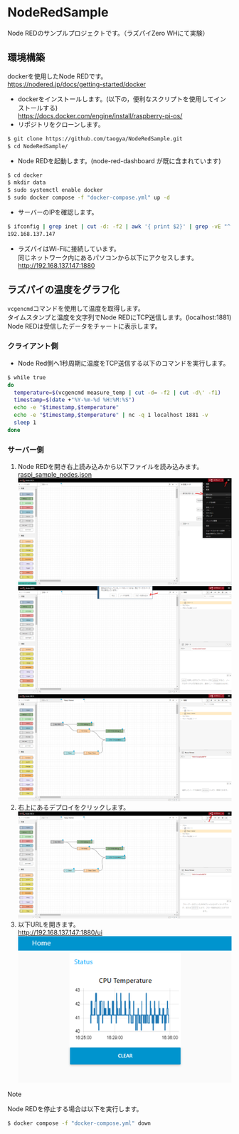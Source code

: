 # NodeRedSample
Node REDのサンプルプロジェクトです。（ラズパイZero WHにて実験）

## 環境構築
dockerを使用したNode REDです。<br>
https://nodered.jp/docs/getting-started/docker

- dockerをインストールします。(以下の，便利なスクリプトを使用してインストールする)<br>
https://docs.docker.com/engine/install/raspberry-pi-os/
- リポジトリをクローンします。<br>
```sh
$ git clone https://github.com/taogya/NodeRedSample.git
$ cd NodeRedSample/
```
- Node REDを起動します。(node-red-dashboard が既に含まれています)<br>
```sh
$ cd docker
$ mkdir data
$ sudo systemctl enable docker
$ sudo docker compose -f "docker-compose.yml" up -d
```
- サーバーのIPを確認します。
```sh
$ ifconfig | grep inet | cut -d: -f2 | awk '{ print $2}' | grep -vE "^(127\..*|172\..*|\s*)$"
192.168.137.147
```
- ラズパイはWi-Fiに接続しています。<br>
  同じネットワーク内にあるパソコンから以下にアクセスします。<br>
  http://192.168.137.147:1880

## ラズパイの温度をグラフ化
`vcgencmd`コマンドを使用して温度を取得します。<br>
タイムスタンプと温度を文字列でNode REDにTCP送信します。(localhost:1881)<br>
Node REDは受信したデータをチャートに表示します。

### クライアント側
- Node Red側へ1秒周期に温度をTCP送信する以下のコマンドを実行します。
```sh
$ while true
do
  temperature=$(vcgencmd measure_temp | cut -d= -f2 | cut -d\' -f1)
  timestamp=$(date +"%Y-%m-%d %H:%M:%S")
  echo -e "$timestamp,$temperature"
  echo -e "$timestamp,$temperature" | nc -q 1 localhost 1881 -v
  sleep 1
done
```

### サーバー側
1. Node REDを開き右上読み込みから以下ファイルを読み込みます。<br>
  [raspi_sample_nodes.json](nodes/raspi_sample_nodes.json)<br>
  ![do_reading](resources/do_reading.png)<br>
  ![read_and_copy](resources/read_and_copy.png)<br>
  ![read_node](resources/read_node.png)
1. 右上にあるデプロイをクリックします。<br>
  ![do_deploying](resources/do_deploying.png)
1. 以下URLを開きます。<br>
  http://192.168.137.147:1880/ui <br>
  ![ui_view](resources/ui_view.png)

> [!NOTE]
> Node REDを停止する場合は以下を実行します。<br>
```sh
$ docker compose -f "docker-compose.yml" down
```
